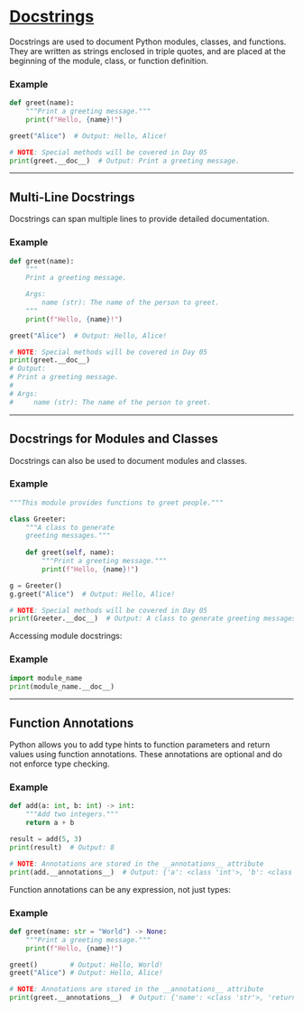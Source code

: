 # [Docstrings](https://peps.python.org/pep-0257/)

Docstrings are used to document Python modules, classes, and functions. They are written as strings enclosed in triple quotes, and are placed at the beginning of the module, class, or function definition.

### Example
```python
def greet(name):
    """Print a greeting message."""
    print(f"Hello, {name}!")

greet("Alice")  # Output: Hello, Alice!

# NOTE: Special methods will be covered in Day 05
print(greet.__doc__)  # Output: Print a greeting message.
```

---

## Multi-Line Docstrings

Docstrings can span multiple lines to provide detailed documentation.

### Example
```python
def greet(name):
    """
    Print a greeting message.

    Args:
        name (str): The name of the person to greet.
    """
    print(f"Hello, {name}!")

greet("Alice")  # Output: Hello, Alice!

# NOTE: Special methods will be covered in Day 05
print(greet.__doc__)
# Output:
# Print a greeting message.
#
# Args:
#     name (str): The name of the person to greet.
```

---

## Docstrings for Modules and Classes

Docstrings can also be used to document modules and classes.

### Example
```python
"""This module provides functions to greet people."""

class Greeter:
    """A class to generate
    greeting messages."""
    
    def greet(self, name):
        """Print a greeting message."""
        print(f"Hello, {name}!")

g = Greeter()
g.greet("Alice")  # Output: Hello, Alice!

# NOTE: Special methods will be covered in Day 05
print(Greeter.__doc__)  # Output: A class to generate greeting messages.
```

Accessing module docstrings:

### Example
```python
import module_name
print(module_name.__doc__)
```

---

## Function Annotations

Python allows you to add type hints to function parameters and return values using function annotations. These annotations are optional and do not enforce type checking.

### Example
```python
def add(a: int, b: int) -> int:
    """Add two integers."""
    return a + b

result = add(5, 3)
print(result)  # Output: 8

# NOTE: Annotations are stored in the __annotations__ attribute
print(add.__annotations__)  # Output: {'a': <class 'int'>, 'b': <class 'int'>, 'return': <class 'int'>}
```

Function annotations can be any expression, not just types:

### Example
```python
def greet(name: str = "World") -> None:
    """Print a greeting message."""
    print(f"Hello, {name}!")

greet()        # Output: Hello, World!
greet("Alice") # Output: Hello, Alice!

# NOTE: Annotations are stored in the __annotations__ attribute
print(greet.__annotations__)  # Output: {'name': <class 'str'>, 'return': <class 'NoneType'>}
```
